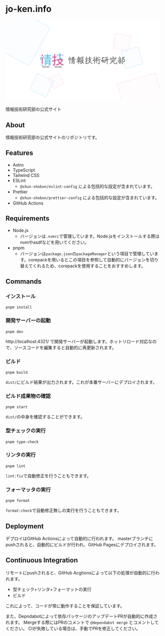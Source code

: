 # jo-ken.info

![](./public/og-image.jpg)

情報技術研究部の公式サイト

## About

情報技術研究部の公式サイトのリポジトリです。

## Features

- Astro
- TypeScript
- Tailwind CSS
- ESLint
  - `@shun-shobon/eslint-config` による包括的な設定が含まれています。
- Prettier
  - `@shun-shobon/prettier-config` による包括的な設定が含まれています。
- GitHub Actions

## Requirements

- Node.js
  - バージョンは`.nvmrc`で管理しています。Node.jsをインストールする際はnvmやasdfなどを用いてください。
- pnpm
  - バージョンは`package.json`の`packageManager`という項目で管理しています。corepackを用いるとこの項目を参照して自動的にバージョンを切り替えてくれるため、corepackを使用することをおすすめします。

## Commands

### インストール

```shell
pnpm install
```

### 開発サーバーの起動

```shell
pnpm dev
```

http://localhost:4321/ で開発サーバーが起動します。ホットリロード対応なので、ソースコードを編集すると自動的に再更新されます。

### ビルド

```shell
pnpm build
```

`dist/`にビルド結果が出力されます。これが本番サーバーにデプロイされます。

### ビルド成果物の確認

```shell
pnpm start
```

`dist/`の中身を確認することができます。

### 型チェックの実行

```shell
pnpm type-check
```

### リンタの実行

```shell
pnpm lint
```

`lint:fix`で自動修正を行うこともできます。

### フォーマッタの実行

```shell
pnpm format
```

`format:check`で自動修正無しの実行を行うこともできます。

## Deployment

デプロイはGitHub Actionsによって自動的に行われます。
masterブランチにpushされると、自動的にビルドが行われ、GitHub Pagesにデプロイされます。

## Continuous Integration

リモートにpushされると、GitHub Acgtionsによって以下の処理が自動的に行われます。

- 型チェック+リンタ+フォーマットの実行
- ビルド

これによって、コードが常に動作することを保証しています。

また、Depndabotによって依存パッケージのアップデートPRが自動的に作成されます。
Mergeする際にはPRのコメントで `@dependabot merge` とコメントしてください。
CIが失敗している場合は、手動でPRを修正してください。
